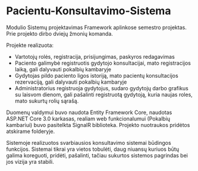 # Pacientu-Konsultavimo-Sistema
Modulio Sistemų projektavimas Framework aplinkose semestro projektas.
Prie projekto dirbo dviejų žmonių komanda.

Projekte realizuota:
- Vartotojų rolės, registracija, prisijungimas, paskyros redagavimas
- Paciento galimybė registruotis gydytojo konsultacijai, mato registracijos laiką, gali dalyvauti pokalbių kambaryje
- Gydytojas pildo paciento ligos istoriją, mato pacientų konsultacijos rezervaciją, gali dalyvauti pokalbių kambaryje
- Administratorius registruoja gydytojus, sudaro gydytojų darbo grafikus su laisvom dienom, gali pašalinti registruotą gydytoją,
  kuria naujas roles, mato sukurtų rolių sąrašą.

Duomenų valdymui buvo naudota Entity Framework Core, naudotas ASP.NET Core 3.0 karkasas, realiam web funkcionalumui (Pokalbių kambariui) buvo pasitelkta SignalR biblioteka.
Projekto nuotraukos pridėtos atskirame folderyje.

Sistemoje realizuotos svarbiausios konsultavimo sistemai būdingos funkcijos. Sistemai tikrai yra vietos tobulėti, daug niuansų kuriuos
būtų galima koreguoti, pridėti, pašalinti, tačiau sukurtos sistemos pagrindas bei jos vizija yra stabili.
